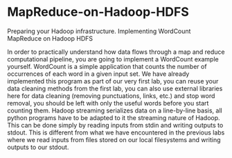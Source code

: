 # MapReduce-on-Hadoop-HDFS
Preparing your Hadoop infrastructure. Implementing WordCount MapReduce on Hadoop HDFS

In order to practically understand how data flows through a map and reduce computational pipeline,
you are going to implement a WordCount example yourself. WordCount is a simple application that
counts the number of occurrences of each word in a given input set. We have already implemented this
program as part of our very first lab, you can reuse your data cleaning methods from the first lab, you
can also use external libraries here for data cleaning (removing punctuations, links, etc.) and stop word
removal, you should be left with only the useful words before you start counting them. Hadoop streaming
serializes data on a line-by-line basis, all python programs have to be adapted to it the streaming nature
of Hadoop. This can be done simply by reading inputs from stdin and writing outputs to stdout. This
is different from what we have encountered in the previous labs where we read inputs from files stored
on our local filesystems and writing outputs to our stdout.
